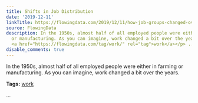 ```yaml
---
title: Shifts in Job Distribution
date: '2019-12-11'
linkTitle: https://flowingdata.com/2019/12/11/how-job-groups-changed-over-the-past-seven-decades/
source: FlowingData
description: In the 1950s, almost half of all employed people were either in farming
  or manufacturing. As you can imagine, work changed a bit over the years. <p><strong>Tags:</strong>
  <a href="https://flowingdata.com/tag/work/" rel="tag">work</a></p> ...
disable_comments: true
---
```

In the 1950s, almost half of all employed people were either in farming or manufacturing. As you can imagine, work changed a bit over the years. <p><strong>Tags:</strong> <a href="https://flowingdata.com/tag/work/" rel="tag">work</a></p> ...